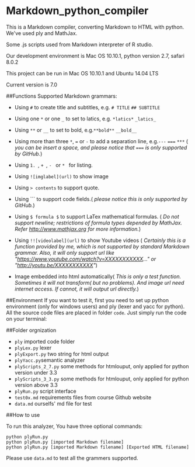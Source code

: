 Markdown_python_compiler
========================

This is a Markdown compiler, converting Markdown to HTML with python. We've used ply and MathJax.

Some .js scripts used from Markdown interpreter of R studio.

Our development environment is Mac OS 10.10.1, python version 2.7, safari 8.0.2

This project can be run in Mac OS 10.10.1 and Ubuntu 14.04 LTS

Current version is 7.0

##Functions
Supported Markdown grammars:
+ Using `#` to create title and subtitles, e.g. `# TITLE` `## SUBTITLE`
+ Using one `*` or one `_` to set to latics, e.g. `*latics*` `_latics_`
+ Using `**` or `__` to set to bold, e.g.`**bold**` `__bold__`
+ Using more than three `*`, `=` or `-` to add a separation line, e.g.`---` `===` `***`
  ( *you can be insert a space, and please notice that `===` is only supported by GitHub.*)
+ Using `1. `, `+ `, `- ` or `* ` for listing.
+ Using `![imglabel](url)` to show image
+ Using `> contents` to support quote.
+ Using ``` to support code fields.( *please notice this is only supported by GitHub.*)
+ Using `$ formula $` to support LaTex mathematical formulas. ( *Do not support newline; restrictions of formula types depended by MathJax. Refer http://www.mathjax.org for more information.*)
+ Using `!![videolabel](url)` to show Youtube videos ( *Certainly this is a function provided by me, which is not supported by standard Markdown grammar. Also, it will only support url like "https://www.youtube.com/watch?v=XXXXXXXXXXX..." or "http://youtu.be/XXXXXXXXXXX"*)

+ Image embedded into html automatically( *This is only a test function. Sometimes it will not transform( but no problems). And image url need internet access. If cannot, it will output url directly.*)


##Environment
If you want to test it, first you need to set up python environment (only for windows users) and ply (lexer and yacc for python).
All the source code files are placed in folder `code`. Just simply run the  code on your terminal:

##Folder orgnization
+ `ply` imported code folder
+ `plyLex.py` lexer
+ `plyExport.py` two string for html output
+ `plyYacc.py`semantic analyzer
+ `plyScripts_2_7.py` some methods for htmlouput, only applied for python version under 3.3
+ `plyScripts_3_3.py` some methods for htmlouput, only applied for python version above 3.3
+ `plyRun.py` script interface
+ `test0x.md` requirements files from course Github website
+ `data.md` ourselfs' md file for test

##How to use

To run this analyzer, You have three optional commands:
```
python plyRun.py
python plyRun.py [imported Markdown filename]
python plyRun.py [imported Markdown filename] [Exported HTML filename]
```

Please use `data.md` to test all the grammers supported.

